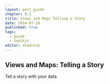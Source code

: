 ```yaml
---
layout: post_guide
chapter: 8.1
title: Views and Maps Telling a Story
date: 2014-07-20
published: true
tags:
  - guide
  - toolkit
editor: shadrock
---
```


## Views and Maps: Telling a Story
Tell a story with your data.


